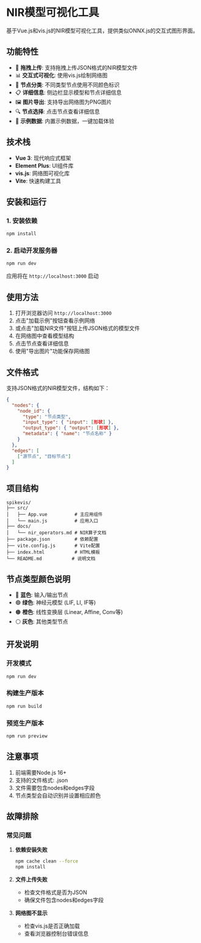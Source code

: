 # NIR模型可视化工具

基于Vue.js和vis.js的NIR模型可视化工具，提供类似ONNX.js的交互式图形界面。

## 功能特性

- 🎯 **拖拽上传**: 支持拖拽上传JSON格式的NIR模型文件
- 📊 **交互式可视化**: 使用vis.js绘制网络图
- 🎨 **节点分类**: 不同类型节点使用不同颜色标识
- 📋 **详细信息**: 侧边栏显示模型和节点详细信息
- 🖼️ **图片导出**: 支持导出网络图为PNG图片
- 🔍 **节点选择**: 点击节点查看详细信息
- 🚀 **示例数据**: 内置示例数据，一键加载体验

## 技术栈

- **Vue 3**: 现代响应式框架
- **Element Plus**: UI组件库
- **vis.js**: 网络图可视化库
- **Vite**: 快速构建工具

## 安装和运行

### 1. 安装依赖

```bash
npm install
```

### 2. 启动开发服务器

```bash
npm run dev
```

应用将在 `http://localhost:3000` 启动

## 使用方法

1. 打开浏览器访问 `http://localhost:3000`
2. 点击"加载示例"按钮查看示例网络
3. 或点击"加载NIR文件"按钮上传JSON格式的模型文件
4. 在网络图中查看模型结构
5. 点击节点查看详细信息
6. 使用"导出图片"功能保存网络图

## 文件格式

支持JSON格式的NIR模型文件，结构如下：

```json
{
  "nodes": {
    "node_id": {
      "type": "节点类型",
      "input_type": { "input": [形状] },
      "output_type": { "output": [形状] },
      "metadata": { "name": "节点名称" }
    }
  },
  "edges": [
    ["源节点", "目标节点"]
  ]
}
```

## 项目结构

```
spikevis/
├── src/
│   ├── App.vue          # 主应用组件
│   └── main.js          # 应用入口
├── docs/
│   └── nir_operators.md # NIR算子文档
├── package.json         # 依赖配置
├── vite.config.js       # Vite配置
├── index.html           # HTML模板
└── README.md           # 说明文档
```

## 节点类型颜色说明

- 🔵 **蓝色**: 输入/输出节点
- 🟢 **绿色**: 神经元模型 (LIF, LI, IF等)
- 🟠 **橙色**: 线性变换层 (Linear, Affine, Conv等)
- ⚪ **灰色**: 其他类型节点

## 开发说明

### 开发模式

```bash
npm run dev
```

### 构建生产版本

```bash
npm run build
```

### 预览生产版本

```bash
npm run preview
```

## 注意事项

1. 前端需要Node.js 16+
2. 支持的文件格式: .json
3. 文件需要包含nodes和edges字段
4. 节点类型会自动识别并设置相应颜色

## 故障排除

### 常见问题

1. **依赖安装失败**
   ```bash
   npm cache clean --force
   npm install
   ```

2. **文件上传失败**
   - 检查文件格式是否为JSON
   - 确保文件包含nodes和edges字段

3. **网络图不显示**
   - 检查vis.js是否正确加载
   - 查看浏览器控制台错误信息
